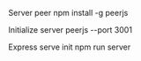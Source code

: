 Server peer
npm install -g peerjs

Initialize server
peerjs --port 3001


Express serve init
npm run server
